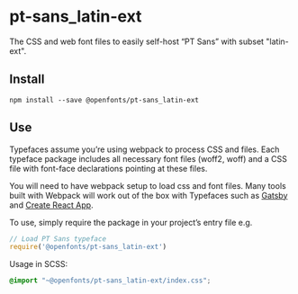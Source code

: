 
# pt-sans_latin-ext

The CSS and web font files to easily self-host “PT Sans” with subset "latin-ext".

## Install

`npm install --save @openfonts/pt-sans_latin-ext`

## Use

Typefaces assume you’re using webpack to process CSS and files. Each typeface
package includes all necessary font files (woff2, woff) and a CSS file with
font-face declarations pointing at these files.

You will need to have webpack setup to load css and font files. Many tools built
with Webpack will work out of the box with Typefaces such as [Gatsby](https://github.com/gatsbyjs/gatsby)
and [Create React App](https://github.com/facebookincubator/create-react-app).

To use, simply require the package in your project’s entry file e.g.

```javascript
// Load PT Sans typeface
require('@openfonts/pt-sans_latin-ext')
```

Usage in SCSS:
```scss
@import "~@openfonts/pt-sans_latin-ext/index.css";
```

